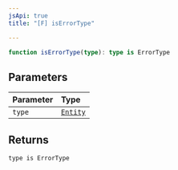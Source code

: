 ```yaml
---
jsApi: true
title: "[F] isErrorType"

---
```

```ts
function isErrorType(type): type is ErrorType
```

## Parameters

| Parameter | Type |
| :------ | :------ |
| `type` | [`Entity`](../type-aliases/Entity.md) |

## Returns

`type is ErrorType`
